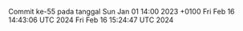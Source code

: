 Commit ke-55 pada tanggal Sun Jan 01 14:00 2023 +0100
Fri Feb 16 14:43:06 UTC 2024
Fri Feb 16 15:24:47 UTC 2024
